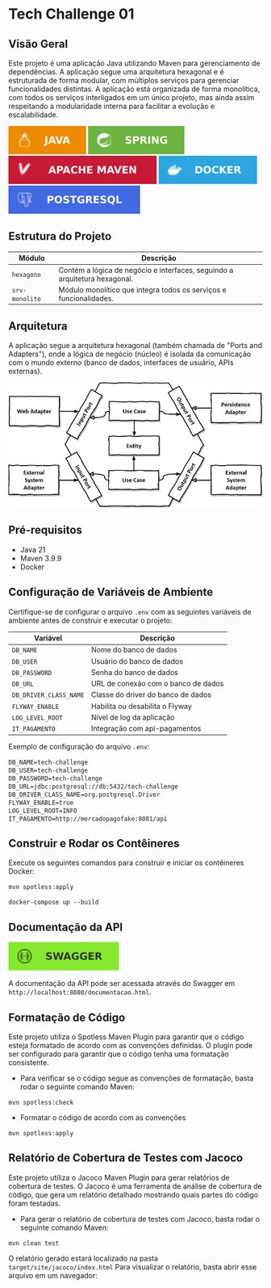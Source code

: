 # Tech Challenge 01

## Visão Geral

Este projeto é uma aplicação Java utilizando Maven para gerenciamento de dependências. A aplicação segue uma arquitetura
hexagonal e é estruturada de forma modular, com múltiplos serviços para gerenciar funcionalidades distintas. A aplicação
está organizada de forma monolítica, com todos os serviços interligados em um único projeto, mas ainda assim respeitando
a modularidade interna para facilitar a evolução e escalabilidade.

![Java](documentacao/java.svg)
![Spring](documentacao/spring.svg)
![Maven](documentacao/apache_maven.svg)
![Docker](documentacao/docker.svg)
![Postgres](documentacao/postgres.svg)

## Estrutura do Projeto

| Módulo         | Descrição                                                                  |
|----------------|----------------------------------------------------------------------------|
| `hexagono`     | Contém a lógica de negócio e interfaces, seguindo a arquitetura hexagonal. |
| `srv-monolito` | Módulo monolítico que integra todos os serviços e funcionalidades.         |

## Arquitetura

A aplicação segue a arquitetura hexagonal (também chamada de "Ports and Adapters"), onde a lógica de negócio (núcleo) é
isolada da comunicação com o mundo externo (banco de dados, interfaces de usuário, APIs externas).

![Arquitetura Hexagonal](documentacao/hexagonal_architecture.png)

## Pré-requisitos

- Java 21
- Maven 3.9.9
- Docker

## Configuração de Variáveis de Ambiente

Certifique-se de configurar o arquivo `.env` com as seguintes variáveis de ambiente antes de construir e executar o
projeto:

| Variável               | Descrição                           |
|------------------------|-------------------------------------|
| `DB_NAME`              | Nome do banco de dados              |
| `DB_USER`              | Usuário do banco de dados           |
| `DB_PASSWORD`          | Senha do banco de dados             |
| `DB_URL`               | URL de conexão com o banco de dados |
| `DB_DRIVER_CLASS_NAME` | Classe do driver do banco de dados  |
| `FLYWAY_ENABLE`        | Habilita ou desabilita o Flyway     |
| `LOG_LEVEL_ROOT`       | Nível de log da aplicação           |
| `IT_PAGAMENTO`         | Integração com api-pagamentos       |

Exemplo de configuração do arquivo `.env`:

```dotenv
DB_NAME=tech-challenge
DB_USER=tech-challenge
DB_PASSWORD=tech-challenge
DB_URL=jdbc:postgresql://db:5432/tech-challenge
DB_DRIVER_CLASS_NAME=org.postgresql.Driver
FLYWAY_ENABLE=true
LOG_LEVEL_ROOT=INFO
IT_PAGAMENTO=http://mercadopagofake:8081/api
```

## Construir e Rodar os Contêineres

Execute os seguintes comandos para construir e iniciar os contêineres Docker:
```shell
mvn spotless:apply
```
```shell
docker-compose up --build
```

## Documentação da API

![Swagger](documentacao/swagger.svg)

A documentação da API pode ser acessada através do Swagger em `http://localhost:8080/documentacao.html`.

## Formatação de Código

Este projeto utiliza o Spotless Maven Plugin para garantir que o código esteja formatado de acordo com as convenções
definidas. O plugin pode ser configurado para garantir que o código tenha uma formatação consistente.

- Para verificar se o código segue as convenções de formatação, basta rodar o seguinte comando Maven:

```shell
mvn spotless:check
```

- Formatar o código de acordo com as convenções

```shell
mvn spotless:apply
```

## Relatório de Cobertura de Testes com Jacoco

Este projeto utiliza o Jacoco Maven Plugin para gerar relatórios de cobertura de testes. O Jacoco é uma ferramenta de
análise de cobertura de código, que gera um relatório detalhado mostrando quais partes do código foram testadas.

- Para gerar o relatório de cobertura de testes com Jacoco, basta rodar o seguinte comando Maven:

```shell
mvn clean test
```

O relatório gerado estará localizado na pasta `target/site/jacoco/index.html` Para visualizar o relatório, basta abrir
esse arquivo em um navegador:
